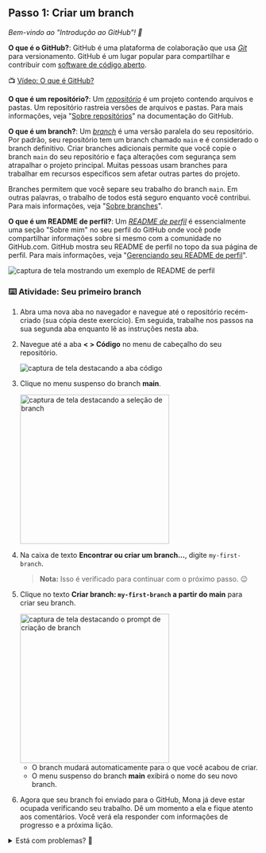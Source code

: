 ## Passo 1: Criar um branch

_Bem-vindo ao "Introdução ao GitHub"! :wave:_

**O que é o GitHub?**: GitHub é uma plataforma de colaboração que usa _[Git](https://docs.github.com/get-started/quickstart/github-glossary#git)_ para versionamento.
GitHub é um lugar popular para compartilhar e contribuir com [software de código aberto](https://docs.github.com/get-started/quickstart/github-glossary#open-source).

:tv: [Vídeo: O que é GitHub?](https://www.youtube.com/watch?v=pBy1zgt0XPc)

**O que é um repositório?**: Um _[repositório](https://docs.github.com/get-started/quickstart/github-glossary#repository)_ é um projeto contendo arquivos e pastas.
Um repositório rastreia versões de arquivos e pastas. Para mais informações, veja
"[Sobre repositórios](https://docs.github.com/en/repositories/creating-and-managing-repositories/about-repositories)" na documentação do GitHub.

**O que é um branch?**: Um _[branch](https://docs.github.com/en/get-started/quickstart/github-glossary#branch)_ é uma versão paralela do seu repositório.
Por padrão, seu repositório tem um branch chamado `main` e é considerado o branch definitivo.
Criar branches adicionais permite que você copie o branch `main` do seu repositório e faça alterações com segurança sem atrapalhar o projeto principal.
Muitas pessoas usam branches para trabalhar em recursos específicos sem afetar outras partes do projeto.

Branches permitem que você separe seu trabalho do branch `main`.
Em outras palavras, o trabalho de todos está seguro enquanto você contribui.
Para mais informações, veja "[Sobre branches](https://docs.github.com/en/pull-requests/collaborating-with-pull-requests/proposing-changes-to-your-work-with-pull-requests/about-branches)".

**O que é um README de perfil?**: Um _[README de perfil](https://docs.github.com/account-and-profile/setting-up-and-managing-your-github-profile/customizing-your-profile/managing-your-profile-readme)_
é essencialmente uma seção "Sobre mim" no seu perfil do GitHub onde você pode compartilhar informações sobre si mesmo com a comunidade no GitHub.com.
GitHub mostra seu README de perfil no topo da sua página de perfil. Para mais informações, veja "[Gerenciando seu README de perfil](https://docs.github.com/en/account-and-profile/setting-up-and-managing-your-github-profile/customizing-your-profile/managing-your-profile-readme)".

![captura de tela mostrando um exemplo de README de perfil](https://github.com/user-attachments/assets/9425d1aa-04ba-459b-b89d-31fbae87c743)

### :keyboard: Atividade: Seu primeiro branch

1. Abra uma nova aba no navegador e navegue até o repositório recém-criado (sua cópia deste exercício). Em seguida, trabalhe nos passos na sua segunda aba enquanto lê as instruções nesta aba.

2. Navegue até a aba **< > Código** no menu de cabeçalho do seu repositório.

   ![captura de tela destacando a aba código](https://github.com/user-attachments/assets/8e1283ea-9cea-4a7e-8359-a7617734ff9a)

3. Clique no menu suspenso do branch **main**.

   <img width="300" alt="captura de tela destacando a seleção de branch" src="https://github.com/user-attachments/assets/1a07c958-cebf-4ca5-805e-22c1725635ba">

4. Na caixa de texto **Encontrar ou criar um branch...**, digite `my-first-branch`.
   
   > **Nota:** Isso é verificado para continuar com o próximo passo. :wink: 

5. Clique no texto **Criar branch: `my-first-branch` a partir do main** para criar seu branch.
   
   <img width="300" alt="captura de tela destacando o prompt de criação de branch" src="https://github.com/user-attachments/assets/99d19ff5-4482-4210-ae45-84e7b7c47632">

   - O branch mudará automaticamente para o que você acabou de criar.
   - O menu suspenso do branch **main** exibirá o nome do seu novo branch.

6. Agora que seu branch foi enviado para o GitHub, Mona já deve estar ocupada verificando seu trabalho. Dê um momento a ela e fique atento aos comentários. Você verá ela responder com informações de progresso e a próxima lição.


<details>
<summary>Está com problemas? 🤷</summary><br/>

Se você não receber feedback, aqui estão algumas coisas para verificar:
- Certifique-se de que criou o branch com o nome exato `my-first-branch`. Sem prefixos ou sufixos.

</details>